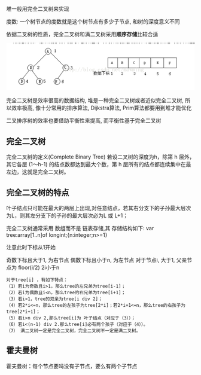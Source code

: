 堆一般用完全二叉树来实现

度数: 一个树节点的度数就是这个树节点有多少子节点, 和树的深度意义不同

依据二叉树的性质，完全二叉树和满二叉树采用**顺序存储**比较合适

![](完全二叉树和满二叉树-imgs/20210426132245.png)

完全二叉树是效率很高的数据结构, 堆是一种完全二叉树或者近似完全二叉树, 所以效率极高, 像十分常用的排序算法, Dijkstra算法, Prim算法都要用到堆才能优化

二叉排序树的效率也要借助平衡性来提高, 而平衡性基于完全二叉树

## 完全二叉树

完全二叉树的定义(Complete Binary Tree)
若设二叉树的深度为h，除第 h 层外，其它各层 (1～h-1) 的结点数都达到最大个数，第 h 层所有的结点都连续集中在最左边，这就是完全二叉树。

## 完全二叉树的特点

叶子结点只可能在最大的两层上出现,对任意结点，若其右分支下的子孙最大层次为L，则其左分支下的子孙的最大层次必为L 或 L+1；

完全二叉树通常采用 数组而不是 链表存储,其 存储结构如下:
var tree:array[1..n]of longint;{n:integer;n>=1}

注意此时下标从1开始

奇数下标且大于1, 为右节点
偶数下标且小于n, 为左节点
对于节点i,
大于1, 父亲节点为 floor(i/2)
2i小于n

```text
对于tree[i] ，有如下特点：
（1）若i为奇数且i>1，那么tree的左兄弟为tree[i-1]；
（2）若i为偶数且i<n，那么tree的右兄弟为tree[i+1]；
（3）若i>1，tree的双亲为tree[i div 2]；
（4）若2*i<=n，那么tree的左孩子为tree[2*i]；若2*i+1<=n，那么tree的右孩子为tree[2*i+1]；
（5）若i>n div 2,那么tree[i]为 叶子结点（对应于（3））；
（6）若i<(n-1) div 2.那么tree[i]必有两个孩子（对应于（4））。
（7） 满二叉树一定是完全二叉树，完全二叉树不一定是满二叉树。
```

## 霍夫曼树

霍夫曼树：每个节点要吗没有子节点，要么有两个子节点
